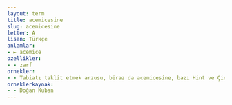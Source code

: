 ```yaml
---
layout: term
title: acemicesine
slug: acemicesine
letter: A
lisan: Türkçe
anlamlar:
- ► acemice
ozellikler:
- - zarf
ornekler:
- - Tabiatı taklit etmek arzusu, biraz da acemicesine, bazı Hint ve Çin fildişi işlerinde görülen tabiat taklitlerine benzemektedir.
orneklerkaynak:
- - Doğan Kuban
---
```

